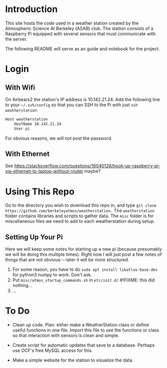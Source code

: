 # Introduction

This site hosts the code used in a weather station created by the Atmospheric Science At Berkeley (ASAB) club. 
The station consists of a Raspberry Pi equipped with several sensors that must communicate with the server.

The following README will serve as an guide and notebook for the project. 

# Login

## With Wifi

On Airbears2 the station's IP address is 10.142.21.24. 
Add the following line to your `~/.ssh/config` so that you can SSH to the Pi with just `ssh weatherstation`:

```bash
Host weatherstation
	HostName 10.142.21.24
	User pi
```

For obvious reasons, we will not post the password.

## With Ethernet

See https://stackoverflow.com/questions/16040128/hook-up-raspberry-pi-via-ethernet-to-laptop-without-router maybe?

# Using This Repo

Go to the directory you wish to download this repo in, and type `git clone https://github.com/berkeleyatmos/weatherstation.`
The `weatherstation` folder contains libraries and scripts to gather data.
The `misc` folder is for miscellaneous files we need to add to each weatherstation during setup.

## Setting Up Your Pi

Here we will keep some notes for starting up a new pi (because presumably we will be doing this multiple times).
Right now I will just post a few notes of things that are not obvious---later it will be more structured.

1. For some reason, you have to do `sudo apt install libatlas-base-dev` for python3 numpy to work. Don't ask.
2. Put `misc/atmos_startup_commands.sh` in `etc/init.d/`  #!FIXME: this did nothing... 
3. ...

# To Do

- Clean up code. Plan: either make a WeatherStation class or define useful functions in one file. Import this file to use the functions or class so that interaction with sensors is clean and simple.

- Create script for automatic updates that save to a database. Perhaps use OCF's free MySQL access for this.

- Make a simple website for the station to visualize the data. 
